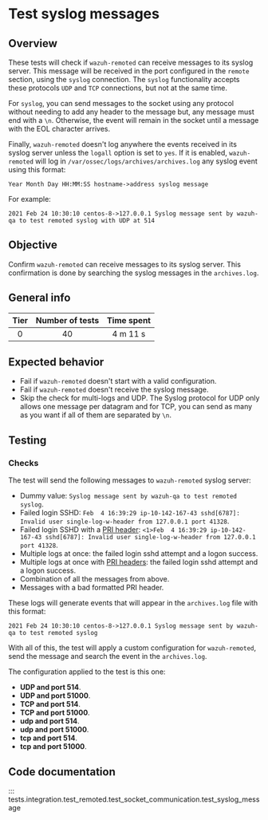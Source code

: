 # Test syslog messages
## Overview
These tests will check if `wazuh-remoted` can receive messages to its syslog server. This message will be received in the port configured in the `remote` section, using the `syslog` connection. The `syslog` functionality accepts these protocols `UDP` and `TCP` connections, but not at the same time.

For `syslog`, you can send messages to the socket using any protocol without needing to add any header to the message but, any message must end with a `\n`. Otherwise, the event will remain in the socket until a message with the EOL character arrives.

Finally, `wazuh-remoted` doesn't log anywhere the events received in its syslog server unless the `logall` option is set to `yes`. If it is enabled, `wazuh-remoted` will log in `/var/ossec/logs/archives/archives.log` any syslog event using this format:
```buildoutcfg
Year Month Day HH:MM:SS hostname->address syslog message
```

For example:
```buildoutcfg
2021 Feb 24 10:30:10 centos-8->127.0.0.1 Syslog message sent by wazuh-qa to test remoted syslog with UDP at 514
```

## Objective

Confirm `wazuh-remoted` can receive messages to its syslog server. This confirmation is done by searching the syslog messages in the `archives.log`.


## General info

|Tier | Number of tests | Time spent |
|:--:|:--:|:--:|
| 0 | 40 | 4 m 11 s |

## Expected behavior

- Fail if `wazuh-remoted` doesn't start with a valid configuration.
- Fail if `wazuh-remoted` doesn't receive the syslog message.
- Skip the check for multi-logs and UDP. The Syslog protocol for UDP only allows one message per datagram 
  and for TCP, you can send as many as you want if all of them are separated by `\n`.

## Testing

### Checks

The test will send the following messages to `wazuh-remoted` syslog server:
- Dummy value: `Syslog message sent by wazuh-qa to test remoted syslog`.
- Failed login SSHD: 
  `Feb  4 16:39:29 ip-10-142-167-43 sshd[6787]: Invalid user single-log-w-header from 127.0.0.1 port 41328`.
- Failed login SSHD with a [PRI header](https://tools.ietf.org/html/rfc3164#section-4.1.1): 
  `<1>Feb  4 16:39:29 ip-10-142-167-43 sshd[6787]: Invalid user single-log-w-header from 127.0.0.1 port 41328`.
- Multiple logs at once: the failed login sshd attempt and a logon success.
- Multiple logs at once with [PRI headers](https://tools.ietf.org/html/rfc3164#section-4.1.1): 
  the failed login sshd attempt and a logon success.
- Combination of all the messages from above. 
- Messages with a bad formatted PRI header.
  
These logs will generate events that will appear in the `archives.log` file with this format:
```
2021 Feb 24 10:30:10 centos-8->127.0.0.1 Syslog message sent by wazuh-qa to test remoted syslog
```
With all of this, the test will apply a custom configuration for `wazuh-remoted`, send the message and search the event 
in the `archives.log`. 

The configuration applied to the test is this one:

- **UDP and port 514**.
- **UDP and port 51000**.
- **TCP and port 514**.
- **TCP and port 51000**.
- **udp and port 514**.
- **udp and port 51000**.
- **tcp and port 514**.
- **tcp and port 51000**.

## Code documentation
::: tests.integration.test_remoted.test_socket_communication.test_syslog_message